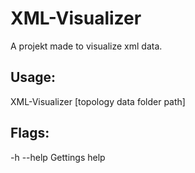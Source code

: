 # XML-Visualizer
A projekt made to visualize xml data.

## Usage:
XML-Visualizer [topology data folder path]

## Flags:
-h --help   Gettings help